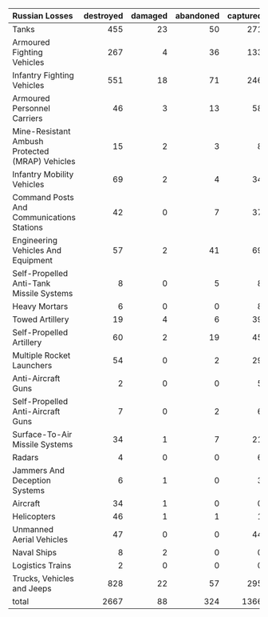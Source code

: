 | Russian Losses                                   |   destroyed |   damaged |   abandoned |   captured |   total |
|:-------------------------------------------------|------------:|----------:|------------:|-----------:|--------:|
| Tanks                                            |         455 |        23 |          50 |        271 |     799 |
| Armoured Fighting Vehicles                       |         267 |         4 |          36 |        133 |     440 |
| Infantry Fighting Vehicles                       |         551 |        18 |          71 |        246 |     886 |
| Armoured Personnel Carriers                      |          46 |         3 |          13 |         58 |     120 |
| Mine-Resistant Ambush Protected  (MRAP) Vehicles |          15 |         2 |           3 |          8 |      28 |
| Infantry Mobility Vehicles                       |          69 |         2 |           4 |         34 |     109 |
| Command Posts And Communications Stations        |          42 |         0 |           7 |         37 |      86 |
| Engineering Vehicles And Equipment               |          57 |         2 |          41 |         69 |     169 |
| Self-Propelled Anti-Tank Missile Systems         |           8 |         0 |           5 |          8 |      21 |
| Heavy Mortars                                    |           6 |         0 |           0 |          8 |      14 |
| Towed Artillery                                  |          19 |         4 |           6 |         39 |      68 |
| Self-Propelled Artillery                         |          60 |         2 |          19 |         45 |     126 |
| Multiple Rocket Launchers                        |          54 |         0 |           2 |         29 |      85 |
| Anti-Aircraft Guns                               |           2 |         0 |           0 |          5 |       7 |
| Self-Propelled Anti-Aircraft Guns                |           7 |         0 |           2 |          6 |      15 |
| Surface-To-Air Missile Systems                   |          34 |         1 |           7 |         21 |      63 |
| Radars                                           |           4 |         0 |           0 |          6 |      10 |
| Jammers And Deception Systems                    |           6 |         1 |           0 |          3 |      10 |
| Aircraft                                         |          34 |         1 |           0 |          0 |      35 |
| Helicopters                                      |          46 |         1 |           1 |          1 |      49 |
| Unmanned Aerial Vehicles                         |          47 |         0 |           0 |         44 |      91 |
| Naval Ships                                      |           8 |         2 |           0 |          0 |      10 |
| Logistics Trains                                 |           2 |         0 |           0 |          0 |       2 |
| Trucks, Vehicles and Jeeps                       |         828 |        22 |          57 |        295 |    1202 |
| total                                            |        2667 |        88 |         324 |       1366 |    4445 |